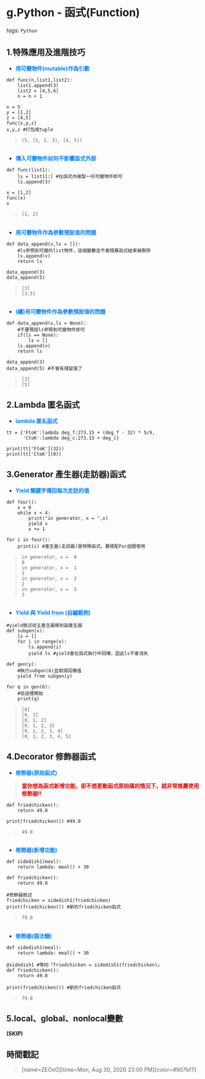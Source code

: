# g.Python - 函式(Function)

###### tags: `Python`

## 1.特殊應用及進階技巧

* <font color="#0080FF">**用可變物件(mutable)作為引數**</font>

```python=+
def func(n,list1,list2):
    list1.append(3)
    list2 = [4,5,6]
    n = n + 1

x = 5
y = [1,2]
z = [4,5]
func(x,y,z)
x,y,z #打包成tuple
```

> ```(5, [1, 2, 3], [4, 5])```
##
* <font color="#0080FF">**傳入可變物件如何不影響函式外部**</font>

```python=+
def func(list1):
    ls = list1[:] #在函式內複製一份可變物件即可
    ls.append(3)

x = [1,2]
func(x)
x
```

> ```[1, 2]```
## 
* <font color="#0080FF">**用可變物件作為參數預設值的問題**</font>

```python=+
def data_append(v,ls = []):
    #ls參照到可變的list物件，這個變數並不會隨著函式結束被刪除
    ls.append(v)
    return ls

data_append(3)
data_append(5)
```

> ```[3]```</br>
> ```[3,5]```
## 
* <font color="#0080FF">**(續)用可變物件作為參數預設值的問題**</font>

```python=+
def data_append(v,ls = None):
    #不要預設ls參照到可變物件即可
    if(ls == None):
        ls = []
    ls.append(v)
    return ls

data_append(3) 
data_append(5) #不會有殘留值了
```

> ```[3]```</br>
> ```[5]```

## 2.Lambda 匿名函式

* <font color="#0080FF">**lambda 匿名函式**</font>

```python=+
tt = {'FtoK':lambda deg_f:273.15 + (deg_f - 32) * 5/9,
      'CtoK':lambda deg_c:273.15 + deg_c}

print(tt['FtoK'](32))
print(tt['CtoK'](0))
```

## 3.Generator 產生器(走訪器)函式

* <font color="#0080FF">**Yield 關鍵字傳回每次走訪的值**</font>

```python=+
def four():
    x = 0
    while x < 4:
        print("in generator, x = ",x)
        yield x
        x += 1
    
for i in four():
    print(i) #產生器(走訪器)是特殊函式，要搭配For迴圈使用
```

> ```in generator, x =  0```</br>
> ```0```</br>
> ```in generator, x =  1```</br>
> ```1```</br>
> ```in generator, x =  2```</br>
> ```2```</br>
> ```in generator, x =  3```</br>
> ```3```
## 
* <font color="#0080FF">**Yield 與 Yield from (自編範例)**</font>

```python=+
#yield敘述從主產生器移到副產生器
def subgen(x):
    ls = [] 
    for i in range(x):
        ls.append(i)
        yield ls #yield會在函式執行中回傳，因此ls不會消失
        
def gen(y):
    #執行subgen(6)並取得回傳值
    yield from subgen(y)

for q in gen(6):
    #從這裡開始
    print(q)
```

> ```[0]```</br>
> ```[0, 1]```</br>
> ```[0, 1, 2]```</br>
> ```[0, 1, 2, 3]```</br>
> ```[0, 1, 2, 3, 4]```</br>
> ```[0, 1, 2, 3, 4, 5]```</br>

## 4.Decorator 修飾器函式

* <font color="#0080FF">**修飾器(原始函式)**</font>

> <font color="#EA0000">**當你想為函式新增功能，卻不想更動函式原始碼的情況下，就非常推薦使用修飾器!!**</font>

```python=+
def friedchicken():
    return 49.0

print(friedchicken()) #49.0
```

>```49.0```
##
* <font color="#0080FF">**修飾器(新增功能)**</font>

```python=+
def sidedish1(meal):
    return lambda: meal() + 30

def friedchicken():
    return 49.0

#修飾器敘述
friedchicken = sidedish1(friedchicken) 
print(friedchicken()) #新的friedchicken函式
```

>```79.0```
##
* <font color="#0080FF">**修飾器(語法糖)**</font>

```python=+
def sidedish1(meal):
    return lambda: meal() + 30

@sidedish1 #等同「friedchicken = sidedish1(friedchicken)」
def friedchicken():
    return 49.0

print(friedchicken()) #新的friedchicken函式
```

>```79.0```

## 5.local、global、nonlocal變數

**(SKIP)**

## 時間戳記

> [name=ZEOxO][time=Mon, Aug 30, 2020 23:00 PM][color=#907bf7]